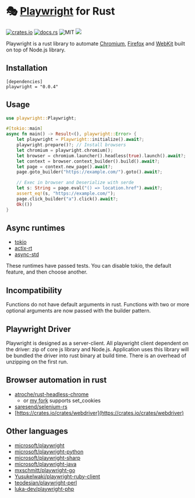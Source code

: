 # 🎭 [Playwright](https://playwright.dev) for Rust

[![crates.io](https://img.shields.io/crates/v/playwright)](https://crates.io/crates/playwright) [![docs.rs](https://docs.rs/playwright/badge.svg)](https://docs.rs/playwright/) ![MIT](https://img.shields.io/crates/l/playwright) ![](https://github.com/octaltree/playwright-rust/workflows/Test/badge.svg)

Playwright is a rust library to automate [Chromium](https://www.chromium.org/Home), [Firefox](https://www.mozilla.org/en-US/firefox/new/) and [WebKit](https://webkit.org/) built on top of Node.js library.

## Installation
```
[dependencies]
playwright = "0.0.4"
```

## Usage
```rust
use playwright::Playwright;

#[tokio::main]
async fn main() -> Result<(), playwright::Error> {
    let playwright = Playwright::initialize().await?;
    playwright.prepare()?; // Install browsers
    let chromium = playwright.chromium();
    let browser = chromium.launcher().headless(true).launch().await?;
    let context = browser.context_builder().build().await?;
    let page = context.new_page().await?;
    page.goto_builder("https://example.com/").goto().await?;

    // Exec in browser and Deserialize with serde
    let s: String = page.eval("() => location.href").await?;
    assert_eq!(s, "https://example.com/");
    page.click_builder("a").click().await?;
    Ok(())
}
```

## Async runtimes
* [tokio](https://crates.io/crates/tokio)
* [actix-rt](https://crates.io/crates/actix-rt)
* [async-std](https://crates.io/crates/async-std)

These runtimes have passed tests. You can disable tokio, the default feature, and then choose another.

## Incompatibility
Functions do not have default arguments in rust.
Functions with two or more optional arguments are now passed with the builder pattern.

## Playwright Driver
Playwright is designed as a server-client. All playwright client dependent on the driver: zip of core js library and Node.js.
Application uses this library will be bundled the driver into rust binary at build time. There is an overhead of unzipping on the first run.

## Browser automation in rust
- [atroche/rust-headless-chrome](https://github.com/atroche/rust-headless-chrome)
  * or [my fork](https://github.com/octaltree/rust-headless-chrome) supports set_cookies
- [saresend/selenium-rs](https://github.com/saresend/selenium-rs)
- [https://crates.io/crates/webdriver](https://crates.io/crates/webdriver)

## Other languages
- [microsoft/playwright](https://github.com/microsoft/playwright)
- [microsoft/playwright-python](https://github.com/microsoft/playwright-python)
- [microsoft/playwright-sharp](https://github.com/microsoft/playwright-sharp)
- [microsoft/playwright-java](https://github.com/microsoft/playwright-java)
- [mxschmitt/playwright-go](https://github.com/mxschmitt/playwright-go)
- [YusukeIwaki/playwright-ruby-client](https://github.com/YusukeIwaki/playwright-ruby-client)
- [teodesian/playwright-perl](https://github.com/teodesian/playwright-perl)
- [luka-dev/playwright-php](https://github.com/luka-dev/playwright-php)
